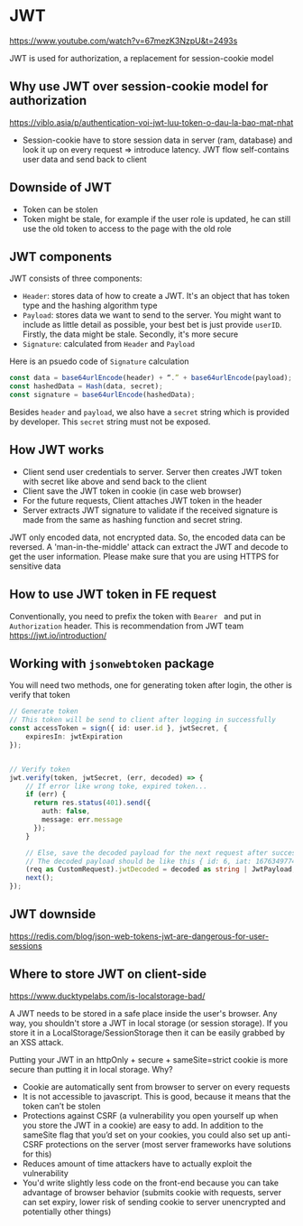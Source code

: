 # JWT

<https://www.youtube.com/watch?v=67mezK3NzpU&t=2493s>

JWT is used for authorization, a replacement for session-cookie model

## Why use JWT over session-cookie model for authorization

<https://viblo.asia/p/authentication-voi-jwt-luu-token-o-dau-la-bao-mat-nhat>

- Session-cookie have to store session data in server (ram, database) and look it up on every request => introduce latency. JWT flow self-contains user data and send back to client

## Downside of JWT

- Token can be stolen
- Token might be stale, for example if the user role is updated, he can still use the old token to access to the page with the old role

## JWT components

JWT consists of three components:

- `Header`: stores data of how to create a JWT. It's an object that has token type and the hashing algorithm type
- `Payload`: stores data we want to send to the server. You might want to include as little detail as possible, your best bet is just provide `userID`. Firstly, the data might be stale. Secondly, it's more secure
- `Signature`: calculated from `Header` and `Payload`

Here is an psuedo code of `Signature` calculation

```js
const data = base64urlEncode(header) + “.” + base64urlEncode(payload);
const hashedData = Hash(data, secret);
const signature = base64urlEncode(hashedData);
```

Besides `header` and `payload`, we also have a `secret` string which is provided by developer. This `secret` string must not be exposed.

## How JWT works

- Client send user credentials to server. Server then creates JWT token with secret like above and send back to the client
- Client save the JWT token in cookie (in case web browser)
- For the future requests, Client attaches JWT token in the header
- Server extracts JWT signature to validate if the received signature is made from the same as hashing function and secret string.

JWT only encoded data, not encrypted data. So, the encoded data can be reversed. A 'man-in-the-middle' attack can extract the JWT and decode to get the user information. Please make sure that you are using HTTPS for sensitive data

## How to use JWT token in FE request

Conventionally, you need to prefix the token with `Bearer ` and put in `Authorization` header. This is recommendation from JWT team <https://jwt.io/introduction/>

## Working with `jsonwebtoken` package

You will need two methods, one for generating token after login, the other is verify that token

```ts
// Generate token
// This token will be send to client after logging in successfully
const accessToken = sign({ id: user.id }, jwtSecret, {
	expiresIn: jwtExpiration
});


// Verify token
jwt.verify(token, jwtSecret, (err, decoded) => {
    // If error like wrong toke, expired token...
    if (err) {
      return res.status(401).send({
        auth: false,
        message: err.message
      });
    }

    // Else, save the decoded payload for the next request after successful login
    // The decoded payload should be like this { id: 6, iat: 1676349774, exp: 1676436174 }
    (req as CustomRequest).jwtDecoded = decoded as string | JwtPayload;
    next();
});
```

## JWT downside

<https://redis.com/blog/json-web-tokens-jwt-are-dangerous-for-user-sessions>

## Where to store JWT on client-side

<https://www.ducktypelabs.com/is-localstorage-bad/>

A JWT needs to be stored in a safe place inside the user's browser. Any way, you shouldn't store a JWT in local storage (or session storage). If you store it in a LocalStorage/SessionStorage then it can be easily grabbed by an XSS attack. 

Putting your JWT in an httpOnly + secure + sameSite=strict cookie is more secure than putting it in local storage. Why?

- Cookie are automatically sent from browser to server on every requests
- It is not accessible to javascript. This is good, because it means that the token can’t be stolen
- Protections against CSRF (a vulnerability you open yourself up when you store the JWT in a cookie) are easy to add. In addition to the sameSite flag that you’d set on your cookies, you could also set up anti-CSRF protections on the server (most server frameworks have solutions for this)
- Reduces amount of time attackers have to actually exploit the vulnerability
- You'd write slightly less code on the front-end because you can take advantage of browser behavior (submits cookie with requests, server can set expiry, lower risk of sending cookie to server unencrypted and potentially other things)
